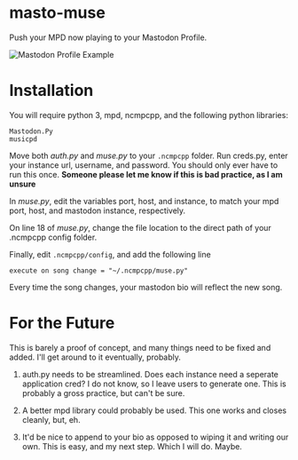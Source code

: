 # masto-muse
Push your MPD now playing to your Mastodon Profile.

![Mastodon Profile Example](https://i.imgur.com/6bcNkdo.png)

# Installation

You will require python 3, mpd, ncmpcpp, and the following python libraries:

```
Mastodon.Py
musicpd
```

Move both *auth.py* and *muse.py* to your `.ncmpcpp` folder. Run creds.py, enter your instance url, username, and password. You should only ever have to run this once. **Someone please let me know if this is bad practice, as I am unsure**

In *muse.py*, edit the variables port, host, and instance, to match your mpd port, host, and mastodon instance, respectively.

On line 18 of *muse.py*, change the file location to the direct path of your .ncmpcpp config folder.

Finally, edit `.ncmpcpp/config`, and add the following line

```
execute on song change = "~/.ncmpcpp/muse.py"
```

Every time the song changes, your mastodon bio will reflect the new song.

# For the Future

This is barely a proof of concept, and many things need to be fixed and added. I'll get around to it eventually, probably.

1. auth.py needs to be streamlined. Does each instance need a seperate application cred? I do not know, so I leave users to generate one. This is probably a gross practice, but can't be sure.

2. A better mpd library could probably be used. This one works and closes cleanly, but, eh.

3. It'd be nice to append to your bio as opposed to wiping it and writing our own. This is easy, and my next step. Which I will do. Maybe.
